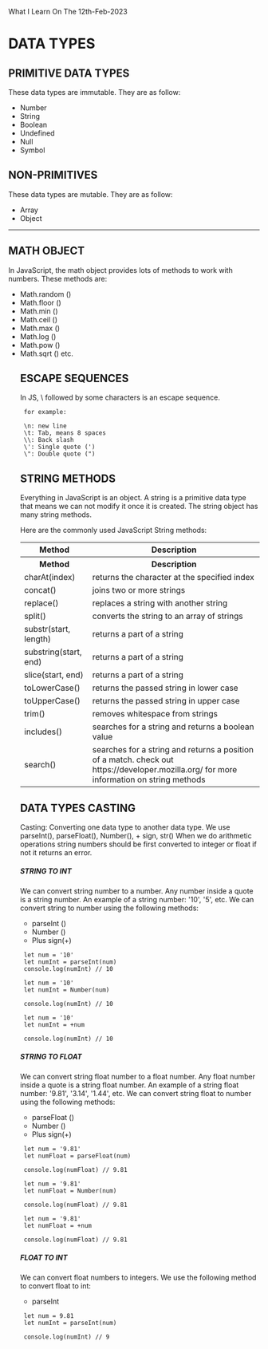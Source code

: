 What I Learn On The 12th-Feb-2023

# DATA TYPES

## PRIMITIVE DATA TYPES
<p> These data types are immutable. They are as follow: </p>
<ul>
  <li>Number</li>
  <li>String</li>
  <li>Boolean</li>
  <li>Undefined</li>
  <li>Null</li>
  <li>Symbol</li>
</ul>

## NON-PRIMITIVES 
<p> These data types are mutable. They are as follow: </p>
<ul>
 <li>Array</li>
 <li>Object</li>
</ul>
<hr>


## MATH OBJECT
<P>In JavaScript, the math object provides lots of methods to work with  numbers. These methods are: </p> 
<ul>
 <li> Math.random () </li> 
 <li> Math.floor () </li>
 <li> Math.min () </li> 
 <li> Math.ceil ()</li> 
 <li> Math.max ()</li> 
 <li> Math.log ()</li> 
 <li> Math.pow ()</li> 
 <li> Math.sqrt () etc. </li>



## ESCAPE SEQUENCES
<p> In JS, \ followed by some characters is an escape sequence. </p>
 
     for example:

     \n: new line
     \t: Tab, means 8 spaces
     \\: Back slash
     \': Single quote (')
     \": Double quote (")



## STRING METHODS
<p>Everything in JavaScript is an object. A string is a primitive data type that means we can not modify it once it is created. The string object has many string methods. </p>

<p>Here are the commonly used JavaScript String methods: </p>
<table border="0">
 <tbody>
   <tr>
     <th>Method</th>
     <th>Description</th>
   </tr>
   <tr>
     <th>Method</th>
     <th>Description</th>
   </tr>
   <tr>
     <td>charAt(index)</td>
     <td>returns the character at the specified index</td>
   </tr>
   <tr>
     <td>concat()</td>
     <td>joins two or more strings</td>
   </tr>
   <tr>
     <td>replace()</td>
     <td>replaces a string with another string</td>
   </tr>
   <tr>
     <td>split()</td>
     <td>converts the string to an array of strings</td>
   </tr>
   <tr>
     <td>substr(start, length)</td>
     <td>returns a part of a string</td>
   </tr>
   <tr>
     <td>substring(start, end)</td>
     <td>returns a part of a string</td>
   </tr>
   <tr>
     <td>slice(start, end)</td>
     <td>returns a part of a string</td>
   </tr>
   <tr>
     <td>toLowerCase()</td>
     <td>returns the passed string in lower case</td>
   </tr>
   <tr>
     <td>toUpperCase()</td>
     <td>returns the passed string in upper case</td>
   </tr>
   <tr>
     <td>trim()</td>
     <td>removes whitespace from strings</td>
   </tr>
   <tr>
     <td>includes()</td>
     <td>searches for a string and returns a boolean value</td>
   </tr>
   <tr>
     <td>search()</td>
     <td>searches for a string and returns a position of a match. check out https://developer.mozilla.org/ for more information on string methods</td>
   </tr>
 </tbody>
</table>



## DATA TYPES CASTING
<p>Casting: Converting one data type to another data type. We use parseInt(), parseFloat(), Number(), + sign, str() When we do arithmetic operations string numbers should be first converted to integer or float if not it returns an error.</p>

##### STRING TO INT
<p>We can convert string number to a number. Any number inside a quote is a string number. An example of a string number: '10', '5', etc. We can convert string to number using the following methods:</p>

<ul>
 <li>parseInt ()</li>
 <li>Number ()</li>
 <li>Plus sign(+)</li>
</ul>


     let num = '10'
     let numInt = parseInt(num)
     console.log(numInt) // 10

     let num = '10'
     let numInt = Number(num)

     console.log(numInt) // 10

     let num = '10'
     let numInt = +num

     console.log(numInt) // 10


##### STRING TO FLOAT
<p>We can convert string float number to a float number. Any float number inside a quote is a string float number. An example of a string float number: '9.81', '3.14', '1.44', etc. We can convert string float to number using the following methods: </p>

<ul>
 <li>parseFloat ()</li>
 <li>Number ()</li>
 <li>Plus sign(+)</li>
</ul>


     let num = '9.81'
     let numFloat = parseFloat(num)

     console.log(numFloat) // 9.81

     let num = '9.81'
     let numFloat = Number(num)

     console.log(numFloat) // 9.81

     let num = '9.81'
     let numFloat = +num

     console.log(numFloat) // 9.81


##### FLOAT TO INT
<p>We can convert float numbers to integers. We use the following method to convert float to int: </p>

<ul>
 <li>parseInt</li>
</ul>


     let num = 9.81
     let numInt = parseInt(num)

     console.log(numInt) // 9